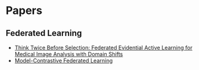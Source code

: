 # Papers

## Federated Learning
- [Think Twice Before Selection: Federated Evidential Active Learning for Medical Image Analysis with Domain Shifts](./Think_Twice_Before_Selection_Federated_Evidential_Active_Learning_for_Medical_Image_Analysis_with_Domain_Shifts/)
- [Model-Contrastive Federated Learning](./Model_Contrastive_Federated_Learning/)

